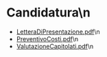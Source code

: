 # Candidatura\n
- [LetteraDiPresentazione.pdf](./docs/Candidatura/LetteraDiPresentazione.pdf)\n
- [PreventivoCosti.pdf](./docs/Candidatura/PreventivoCosti.pdf)\n
- [ValutazioneCapitolati.pdf](./docs/Candidatura/ValutazioneCapitolati.pdf)\n
